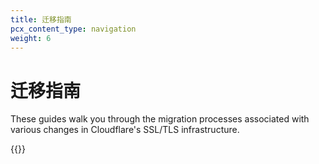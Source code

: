 ```yaml
---
title: 迁移指南
pcx_content_type: navigation
weight: 6
---
```


# 迁移指南

These guides walk you through the migration processes associated with various changes in Cloudflare's SSL/TLS infrastructure.

{{<directory-listing>}}
